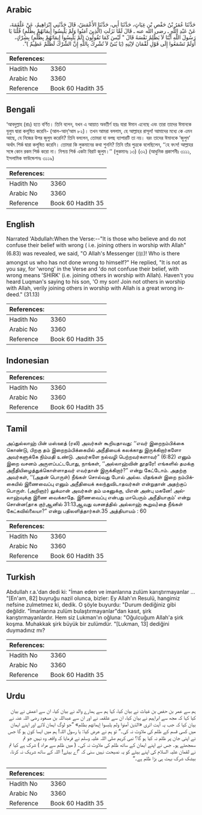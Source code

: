 ## Arabic


<div dir="rtl" lang="ar" style={{fontSize:'larger',backgroundColor:'#f8f9fa',padding:20}}>
حَدَّثَنَا عُمَرُ بْنُ حَفْصِ بْنِ غِيَاثٍ، حَدَّثَنَا أَبِي، حَدَّثَنَا الأَعْمَشُ، قَالَ حَدَّثَنِي إِبْرَاهِيمُ، عَنْ عَلْقَمَةَ، عَنْ عَبْدِ اللَّهِ ـ رضى الله عنه ـ قَالَ لَمَّا نَزَلَتِ ‏(‏الَّذِينَ آمَنُوا وَلَمْ يَلْبِسُوا إِيمَانَهُمْ بِظُلْمٍ‏)‏ قُلْنَا يَا رَسُولَ اللَّهِ أَيُّنَا لاَ يَظْلِمُ نَفْسَهُ قَالَ ‏"‏ لَيْسَ كَمَا تَقُولُونَ ‏(‏لَمْ يَلْبِسُوا إِيمَانَهُمْ بِظُلْمٍ‏)‏ بِشِرْكٍ، أَوَلَمْ تَسْمَعُوا إِلَى قَوْلِ لُقْمَانَ لاِبْنِهِ ‏(‏يَا بُنَىَّ لاَ تُشْرِكْ بِاللَّهِ إِنَّ الشِّرْكَ لَظُلْمٌ عَظِيمٌ ‏)‏‏"‏‏.‏
</div>
<div style={{backgroundColor:'#f8f9fa',padding:20, marginBottom: 10}}><table> <thead> <tr> <th>References:</th> <th></th> </tr> </thead> <tbody><tr><td>Hadith No</td><td>3360</td></tr><tr><td>Arabic No</td><td>3360</td></tr><tr><td>Reference</td><td>Book 60 Hadith 35</td></tr></tbody></table></div>

## Bengali


<div dir="ltr" lang="bn" style={{fontSize:'larger',backgroundColor:'#f8f9fa',padding:20}}>
‘আবদুল্লাহ (রাঃ) হতে বর্ণিত। তিনি বলেন, যখন এ আয়াত অবতীর্ণ হয়ঃ যারা ঈমান এনেছে এবং তারা তাদের ঈমানকে যুলুম দ্বারা কলূষিত করেনি- (আল-আন্‘আম ৮২)। তখন আমরা বললাম, হে আল্লাহর রাসূল! আমাদের মধ্যে কে এমন আছে, যে নিজের উপর জুলুম করেনি? তিনি বললেন, তোমরা যা বলছ ব্যাপারটি তা নয়। বরং তাদের ঈমানকে ‘জুলুম’ অর্থাৎ শির্ক দ্বারা কলূষিত করেনি। তোমরা কি লুকমানের কথা শুননি? তিনি তাঁর পুত্রকে বলেছিলেন, ‘‘হে বৎস! আল্লাহর সঙ্গে কোন রকম শির্ক করো না। নিশ্চয় শির্ক একটা বিরাট জুলুম।’’ (লুকমানঃ ১৩) (৩২) (আধুনিক প্রকাশনীঃ ৩১১১, ইসলামিক ফাউন্ডেশনঃ ৩১১৯)
</div>
<div style={{backgroundColor:'#f8f9fa',padding:20, marginBottom: 10}}><table> <thead> <tr> <th>References:</th> <th></th> </tr> </thead> <tbody><tr><td>Hadith No</td><td>3360</td></tr><tr><td>Arabic No</td><td>3360</td></tr><tr><td>Reference</td><td>Book 60 Hadith 35</td></tr></tbody></table></div>

## English


<div dir="ltr" lang="en" style={{fontSize:'larger',backgroundColor:'#f8f9fa',padding:20}}>
Narrated 'Abdullah:When the Verse:--"It is those who believe and do not confuse their belief with wrong ( i.e. joining others in worship with Allah" (6.83) was revealed, we said, "O Allah's Messenger (ﷺ)! Who is there amongst us who has not done wrong to himself?" He replied, "It is not as you say, for 'wrong' in the Verse and 'do not confuse their belief, with wrong means 'SHIRK' (i.e. joining others in worship with Allah). Haven't you heard Luqman's saying to his son, 'O my son! Join not others in worship with Allah, verily joining others in worship with Allah is a great wrong indeed." (31.13)
</div>
<div style={{backgroundColor:'#f8f9fa',padding:20, marginBottom: 10}}><table> <thead> <tr> <th>References:</th> <th></th> </tr> </thead> <tbody><tr><td>Hadith No</td><td>3360</td></tr><tr><td>Arabic No</td><td>3360</td></tr><tr><td>Reference</td><td>Book 60 Hadith 35</td></tr></tbody></table></div>

## Indonesian


<div dir="ltr" lang="id" style={{fontSize:'larger',backgroundColor:'#f8f9fa',padding:20}}>

</div>
<div style={{backgroundColor:'#f8f9fa',padding:20, marginBottom: 10}}><table> <thead> <tr> <th>References:</th> <th></th> </tr> </thead> <tbody><tr><td>Hadith No</td><td>3360</td></tr><tr><td>Arabic No</td><td>3360</td></tr><tr><td>Reference</td><td>Book 60 Hadith 35</td></tr></tbody></table></div>

## Tamil


<div dir="ltr" lang="ta" style={{fontSize:'larger',backgroundColor:'#f8f9fa',padding:20}}>
அப்துல்லாஹ் பின் மஸ்ஊத் (ரலி) அவர்கள் கூறியதாவது: ‘‘எவர் இறைநம்பிக்கை கொண்டு, பிறகு தம் இறைநம்பிக்கையில் அநீதியைக் கலக்காது இருக்கிறார்களோ அவர்களுக்கே நிம்மதி உண்டு. அவர்களே நல்வழி பெற்றவர்களாவர்” (6:82) எனும் இறை வசனம் அருளப்பட்டபோது, நாங்கள், ‘‘அல்லாஹ்வின் தூதரே! எங்களில் தமக்கு அநீதியிழைத்துக்கொள்ளாதவர் எவர்தான் இருக்கிறார்?” என்று கேட்டோம். அதற்கு அவர்கள், ‘‘(அதன் பொருள்) நீங்கள் சொல்வது போல் அல்ல. யிதங்கள் இறை நம்பிக்கையில் இணைவைப்பு எனும் அநீதியைக் கலந்துவிடாதவர்கள் என்றுதான் அதற்குப் பொருள். (அறிஞர்) லுக்மான் அவர்கள் தம் மகனுக்கு, யிஎன் அன்பு மகனே! அல்லாஹ்வுக்கு இணை வைக்காதே. இணைவைப்பு என்பது மாபெரும் அநீதியாகும்’ என்று சொன்ன(தாக குர்ஆனில் 31:13ஆவது வசனத்தில் அல்லாஹ் கூறுவ)தை நீங்கள் கேட்கவில்லையா?” என்று பதிலளித்தார்கள்.35 அத்தியாயம் : 60
</div>
<div style={{backgroundColor:'#f8f9fa',padding:20, marginBottom: 10}}><table> <thead> <tr> <th>References:</th> <th></th> </tr> </thead> <tbody><tr><td>Hadith No</td><td>3360</td></tr><tr><td>Arabic No</td><td>3360</td></tr><tr><td>Reference</td><td>Book 60 Hadith 35</td></tr></tbody></table></div>

## Turkish


<div dir="ltr" lang="tr" style={{fontSize:'larger',backgroundColor:'#f8f9fa',padding:20}}>
Abdullah r.a.'dan dedi ki: "İman eden ve imanlarına zulüm karıştırmayanlar ... "[En'am, 82] buyruğu nazil olunca, bizler: Ey Allah'ın Resulü, hangimiz nefsine zulmetmez ki, dedik. O şöyle buyurdu: "Durum dediğiniz gibi değildir. "İmanlarına zulüm bulaştırmayanlar"dan kasıt, şirk karıştırmayanlardır. Hem siz Lukman'ın oğluna: "Oğulcuğum Allah'a şirk koşma. Muhakkak şirk büyük bir zulümdür. "[Lukman, 13] dediğini duymadınız mı?
</div>
<div style={{backgroundColor:'#f8f9fa',padding:20, marginBottom: 10}}><table> <thead> <tr> <th>References:</th> <th></th> </tr> </thead> <tbody><tr><td>Hadith No</td><td>3360</td></tr><tr><td>Arabic No</td><td>3360</td></tr><tr><td>Reference</td><td>Book 60 Hadith 35</td></tr></tbody></table></div>

## Urdu


<div dir="rtl" lang="ur" style={{fontSize:'larger',backgroundColor:'#f8f9fa',padding:20}}>
ہم سے عمر بن حفص بن غیاث نے بیان کیا، کہا ہم سے ہمارے والد نے بیان کیا، ان سے اعمش نے بیان کیا کہا کہ مجھ سے ابراہیم نے بیان کیا، ان سے علقمہ نے اور ان سے عبداللہ بن مسعود رضی اللہ عنہ نے بیان کیا کہ جب یہ آیت اتری «الذين آمنوا ولم يلبسوا إيمانهم بظلم‏» ”جو لوگ ایمان لائے اور اپنے ایمان میں کسی قسم کے ظلم کی ملاوٹ نہ کی۔“ تو ہم نے عرض کیا: یا رسول اللہ! ہم میں ایسا کون ہو گا جس نے اپنی جان پر ظلم نہ کیا ہو گا؟ نبی کریم صلی اللہ علیہ وسلم نے فرمایا کہ واقعہ وہ نہیں جو تم سمجھتے ہو۔ جس نے اپنے ایمان کے ساتھ ظلم کی ملاوٹ نہ کی۔ ( میں ظلم سے مراد ) شرک ہے کیا تم نے لقمان علیہ السلام کی اپنے بیٹے کو یہ نصیحت نہیں سنی کہ ”اے بیٹے! اللہ کے ساتھ شریک نہ کرنا، بیشک شرک بہت ہی بڑا ظلم ہے۔“
</div>
<div style={{backgroundColor:'#f8f9fa',padding:20, marginBottom: 10}}><table> <thead> <tr> <th>References:</th> <th></th> </tr> </thead> <tbody><tr><td>Hadith No</td><td>3360</td></tr><tr><td>Arabic No</td><td>3360</td></tr><tr><td>Reference</td><td>Book 60 Hadith 35</td></tr></tbody></table></div>